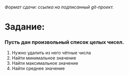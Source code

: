 *Формат сдачи: ссылка на подписанный git-проект.*

# Задание:

### Пусть дан произвольный список целых чисел.

1) Нужно удалить из него чётные числа
2) Найти минимальное значение
3) Найти максимальное значение
4) Найти среднее значение